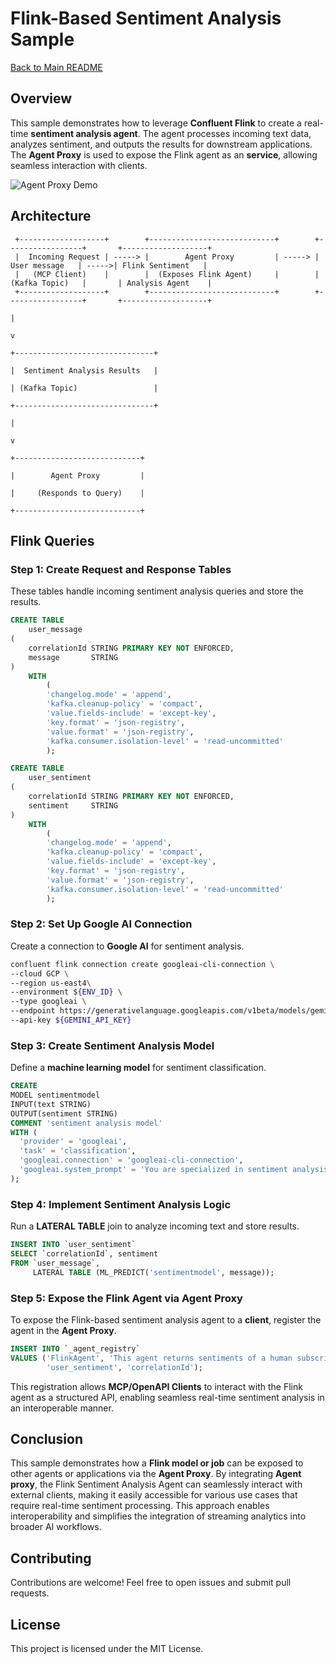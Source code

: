 # Flink-Based Sentiment Analysis Sample

[Back to Main README](../../README.md)

## Overview

This sample demonstrates how to leverage **Confluent Flink** to create a real-time **sentiment analysis agent**. The
agent
processes incoming text data, analyzes sentiment, and outputs the results for downstream applications. The **Agent
Proxy** is used to expose the Flink agent as an **service**, allowing seamless interaction with clients.

![Agent Proxy Demo](./Demo.gif)

## Architecture

```
 +-------------------+        +----------------------------+        +-----------------+       +-------------------+
 |  Incoming Request | -----> |        Agent Proxy         | -----> |  User message   | ----->| Flink Sentiment   |
 |   (MCP Client)    |        |  (Exposes Flink Agent)     |        | (Kafka Topic)   |       | Analysis Agent    |
 +-------------------+        +----------------------------+        +-----------------+       +-------------------+
                                                                                                        |
                                                                                                        v
                                                                                        +-------------------------------+
                                                                                        |  Sentiment Analysis Results   |
                                                                                        | (Kafka Topic)                 |
                                                                                        +-------------------------------+
                                                                                                        |
                                                                                                        v
                                                                                        +----------------------------+
                                                                                        |        Agent Proxy         |
                                                                                        |     (Responds to Query)    |
                                                                                        +----------------------------+
```

## Flink Queries

### Step 1: Create Request and Response Tables

These tables handle incoming sentiment analysis queries and store the results.

```sql
CREATE TABLE
    user_message
(
    correlationId STRING PRIMARY KEY NOT ENFORCED,
    message       STRING
)
    WITH
        (
        'changelog.mode' = 'append',
        'kafka.cleanup-policy' = 'compact',
        'value.fields-include' = 'except-key',
        'key.format' = 'json-registry',
        'value.format' = 'json-registry',
        'kafka.consumer.isolation-level' = 'read-uncommitted'
        );
```

```sql
CREATE TABLE
    user_sentiment
(
    correlationId STRING PRIMARY KEY NOT ENFORCED,
    sentiment     STRING
)
    WITH
        (
        'changelog.mode' = 'append',
        'kafka.cleanup-policy' = 'compact',
        'value.fields-include' = 'except-key',
        'key.format' = 'json-registry',
        'value.format' = 'json-registry',
        'kafka.consumer.isolation-level' = 'read-uncommitted'
        );
```

### Step 2: Set Up Google AI Connection

Create a connection to **Google AI** for sentiment analysis.

```sh
confluent flink connection create googleai-cli-connection \
--cloud GCP \
--region us-east4\
--environment ${ENV_ID} \
--type googleai \
--endpoint https://generativelanguage.googleapis.com/v1beta/models/gemini-2.0-flash-latest:generateContent \
--api-key ${GEMINI_API_KEY}
```

### Step 3: Create Sentiment Analysis Model

Define a **machine learning model** for sentiment classification.

```sql
CREATE
MODEL sentimentmodel
INPUT(text STRING)
OUTPUT(sentiment STRING)
COMMENT 'sentiment analysis model'
WITH (
  'provider' = 'googleai',
  'task' = 'classification',
  'googleai.connection' = 'googleai-cli-connection',
  'googleai.system_prompt' = 'You are specialized in sentiment analysis. Your job is to analyze the sentiment of the text and provide the sentiment score. The sentiment score is positive, negative, or neutral.'
);
```

### Step 4: Implement Sentiment Analysis Logic

Run a **LATERAL TABLE** join to analyze incoming text and store results.

```sql
INSERT INTO `user_sentiment`
SELECT `correlationId`, sentiment
FROM `user_message`,
     LATERAL TABLE (ML_PREDICT('sentimentmodel', message));
```

### Step 5: Expose the Flink Agent via Agent Proxy

To expose the Flink-based sentiment analysis agent to a **client**, register the agent in the **Agent Proxy**.

```sql
INSERT INTO `_agent_registry`
VALUES ('FlinkAgent', 'This agent returns sentiments of a human subscriptionRequest.', 'user_message',
        'user_sentiment', 'correlationId');
```

This registration allows **MCP/OpenAPI Clients** to interact with the Flink agent as a structured API, enabling seamless
real-time sentiment analysis in an interoperable manner.

## Conclusion

This sample demonstrates how a **Flink model or job** can be exposed to other agents or applications via the **Agent
Proxy**.
By integrating **Agent proxy**, the Flink Sentiment Analysis Agent can seamlessly interact with
external clients, making it easily accessible for various use cases that require real-time sentiment processing. This
approach enables interoperability and simplifies the integration of streaming analytics into broader AI workflows.

## Contributing

Contributions are welcome! Feel free to open issues and submit pull requests.

## License

This project is licensed under the MIT License.
